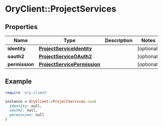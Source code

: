 # OryClient::ProjectServices

## Properties

| Name | Type | Description | Notes |
| ---- | ---- | ----------- | ----- |
| **identity** | [**ProjectServiceIdentity**](ProjectServiceIdentity.md) |  | [optional] |
| **oauth2** | [**ProjectServiceOAuth2**](ProjectServiceOAuth2.md) |  | [optional] |
| **permission** | [**ProjectServicePermission**](ProjectServicePermission.md) |  | [optional] |

## Example

```ruby
require 'ory-client'

instance = OryClient::ProjectServices.new(
  identity: null,
  oauth2: null,
  permission: null
)
```

